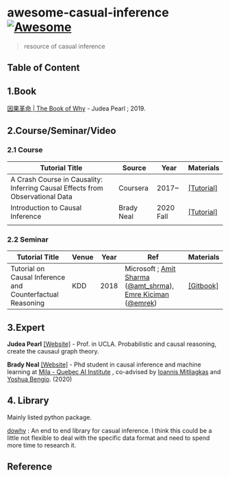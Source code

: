 # awesome-casual-inference [![Awesome](https://awesome.re/badge.svg)](https://awesome.re)

> resource of casual inference


## Table of Content




## 1.Book

[因果革命 | The Book of Why](https://www.books.com.tw/products/0010825178) - Judea Pearl ; 2019. 



## 2.Course/Seminar/Video

### 2.1 Course

| Tutorial Title                                               | Source     | Year      | Materials                                                    |
| ------------------------------------------------------------ | ---------- | --------- | ------------------------------------------------------------ |
| A Crash Course in Causality: Inferring Causal Effects from Observational Data | Coursera   | 2017~     | [[Tutorial]](https://www.coursera.org/learn/crash-course-in-causality) |
| Introduction to Causal Inference                             | Brady Neal | 2020 Fall | [[Tutorial]](https://www.bradyneal.com/causal-inference-course) |
|                                                              |            |           |                                                              |

### 2.2 Seminar

| Tutorial Title                                            | Venue | Year | Ref                                                          | Materials                                                    |
| --------------------------------------------------------- | ----- | ---- | ------------------------------------------------------------ | ------------------------------------------------------------ |
| Tutorial on Causal Inference and Counterfactual Reasoning | KDD   | 2018 | Microsoft ; [Amit Sharma](http://www.amitsharma.in/) ([@amt_shrma](https://twitter.com/amt_shrma)), [Emre Kiciman](http://kiciman.org/) ([@emrek](https://twitter.com/emrek)) | [[Gitbook]](https://causalinference.gitlab.io/kdd-tutorial/) |




## 3.Expert

**Judea Pearl** [[Website]](http://bayes.cs.ucla.edu/jp_home.html) - Prof. in UCLA. Probabilistic and causal reasoning, create the causaul graph theory.

**Brady Neal** [[Website]](https://www.bradyneal.com/) - Phd student  in causal inference and machine learning at [Mila - Quebec AI Institute](https://mila.quebec/en/mila/) , co-advised by [Ioannis Mitliagkas](http://mitliagkas.github.io/) and [Yoshua Bengio](https://mila.quebec/en/yoshua-bengio/). (2020)



## 4. Library

Mainly listed python package.

[dowhy](https://github.com/microsoft/dowhy) : An end to end library for casual inference. I think this could be a little not flexible to deal with the specific data format and need to spend more time to research it.





## Reference